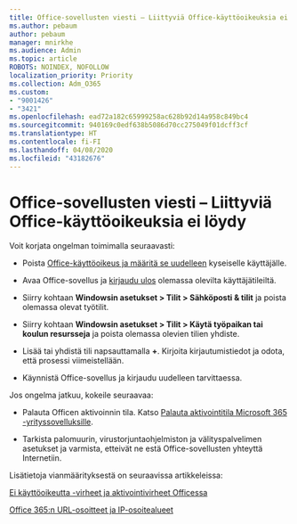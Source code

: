 ```yaml
---
title: Office-sovellusten viesti – Liittyviä Office-käyttöoikeuksia ei löydy
ms.author: pebaum
author: pebaum
manager: mnirkhe
ms.audience: Admin
ms.topic: article
ROBOTS: NOINDEX, NOFOLLOW
localization_priority: Priority
ms.collection: Adm_O365
ms.custom:
- "9001426"
- "3421"
ms.openlocfilehash: ead72a182c65999258ac628b92d14a958c849bc4
ms.sourcegitcommit: 940169c0edf638b5086d70cc275049f01dcff3cf
ms.translationtype: HT
ms.contentlocale: fi-FI
ms.lasthandoff: 04/08/2020
ms.locfileid: "43182676"
---
```

# <a name="office-apps-message---couldnt-find-office-licenses-associated"></a>Office-sovellusten viesti – Liittyviä Office-käyttöoikeuksia ei löydy

Voit korjata ongelman toimimalla seuraavasti:

- Poista [Office-käyttöoikeus ja määritä se uudelleen](https://docs.microsoft.com/office365/admin/manage/assign-licenses-to-users?view=o365-worldwide) kyseiselle käyttäjälle.

- Avaa Office-sovellus ja [kirjaudu ulos](https://support.office.com/article/sign-out-of-office-5a20dc11-47e9-4b6f-945d-478cb6d92071) olemassa olevilta käyttäjätileiltä.

- Siirry kohtaan **Windowsin asetukset > Tilit > Sähköposti & tilit** ja poista olemassa olevat työtilit.

- Siirry kohtaan **Windowsin asetukset > Tilit > Käytä työpaikan tai koulun resursseja** ja poista olemassa olevien tilien yhdiste.

- Lisää tai yhdistä tili napsauttamalla **+**. Kirjoita kirjautumistiedot ja odota, että prosessi viimeistellään.

- Käynnistä Office-sovellus ja kirjaudu uudelleen tarvittaessa.

Jos ongelma jatkuu, kokeile seuraavaa:

- Palauta Officen aktivoinnin tila. Katso [Palauta aktivointitila Microsoft 365 -yrityssovelluksille](https://docs.microsoft.com/office365/troubleshoot/activation/reset-office-365-proplus-activation-state).

- Tarkista palomuurin, virustorjuntaohjelmiston ja välityspalvelimen asetukset ja varmista, etteivät ne estä Office-sovellusten yhteyttä Internetiin. 

Lisätietoja vianmäärityksestä on seuraavissa artikkeleissa:

[Ei käyttöoikeutta -virheet ja aktivointivirheet Officessa](https://support.office.com/Article/0d23d3c0-c19c-4b2f-9845-5344fedc4380?wt.mc_id=Alchemy_ClientDIA)

[Office 365:n URL-osoitteet ja IP-osoitealueet](https://docs.microsoft.com/office365/enterprise/urls-and-ip-address-ranges)
